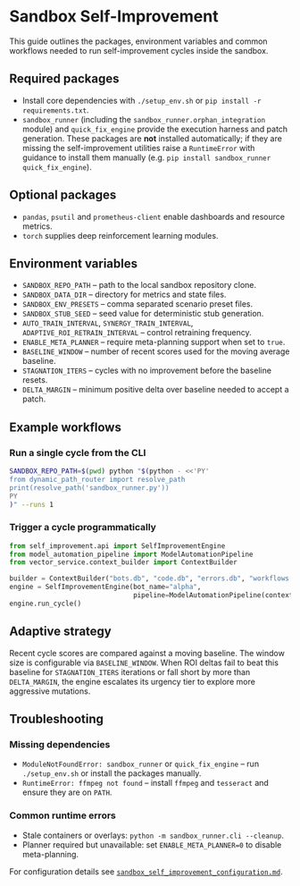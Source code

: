 # Sandbox Self-Improvement

This guide outlines the packages, environment variables and common workflows needed
to run self-improvement cycles inside the sandbox.

## Required packages

- Install core dependencies with `./setup_env.sh` or `pip install -r requirements.txt`.
- `sandbox_runner` (including the ``sandbox_runner.orphan_integration`` module)
  and `quick_fix_engine` provide the execution harness and patch generation.
  These packages are **not** installed automatically; if they are missing the
  self-improvement utilities raise a ``RuntimeError`` with guidance to install
  them manually (e.g. ``pip install sandbox_runner quick_fix_engine``).

## Optional packages

- `pandas`, `psutil` and `prometheus-client` enable dashboards and resource
  metrics.
- `torch` supplies deep reinforcement learning modules.

## Environment variables

- `SANDBOX_REPO_PATH` – path to the local sandbox repository clone.
- `SANDBOX_DATA_DIR` – directory for metrics and state files.
- `SANDBOX_ENV_PRESETS` – comma separated scenario preset files.
- `SANDBOX_STUB_SEED` – seed value for deterministic stub generation.
- `AUTO_TRAIN_INTERVAL`, `SYNERGY_TRAIN_INTERVAL`,
  `ADAPTIVE_ROI_RETRAIN_INTERVAL` – control retraining frequency.
- `ENABLE_META_PLANNER` – require meta-planning support when set to `true`.
- `BASELINE_WINDOW` – number of recent scores used for the moving average baseline.
- `STAGNATION_ITERS` – cycles with no improvement before the baseline resets.
- `DELTA_MARGIN` – minimum positive delta over baseline needed to accept a patch.

## Example workflows

### Run a single cycle from the CLI

```bash
SANDBOX_REPO_PATH=$(pwd) python "$(python - <<'PY'
from dynamic_path_router import resolve_path
print(resolve_path('sandbox_runner.py'))
PY
)" --runs 1
```

### Trigger a cycle programmatically

```python
from self_improvement.api import SelfImprovementEngine
from model_automation_pipeline import ModelAutomationPipeline
from vector_service.context_builder import ContextBuilder

builder = ContextBuilder("bots.db", "code.db", "errors.db", "workflows.db")
engine = SelfImprovementEngine(bot_name="alpha",
                               pipeline=ModelAutomationPipeline(context_builder=builder))
engine.run_cycle()
```

## Adaptive strategy

Recent cycle scores are compared against a moving baseline. The window size is
configurable via `BASELINE_WINDOW`. When ROI deltas fail to beat this baseline
for `STAGNATION_ITERS` iterations or fall short by more than `DELTA_MARGIN`,
the engine escalates its urgency tier to explore more aggressive mutations.

## Troubleshooting

### Missing dependencies

- `ModuleNotFoundError: sandbox_runner` or `quick_fix_engine` – run
  `./setup_env.sh` or install the packages manually.
- `RuntimeError: ffmpeg not found` – install `ffmpeg` and `tesseract` and
  ensure they are on `PATH`.

### Common runtime errors

- Stale containers or overlays: `python -m sandbox_runner.cli --cleanup`.
- Planner required but unavailable: set `ENABLE_META_PLANNER=0` to disable
  meta-planning.

For configuration details see
[`sandbox_self_improvement_configuration.md`](sandbox_self_improvement_configuration.md).
